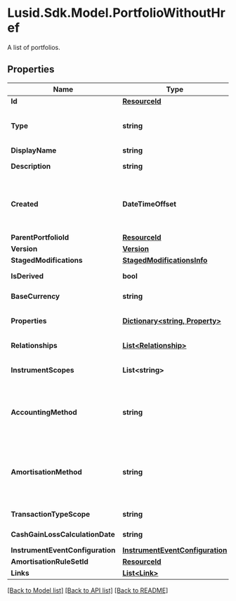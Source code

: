 # Lusid.Sdk.Model.PortfolioWithoutHref
A list of portfolios.

## Properties

Name | Type | Description | Notes
------------ | ------------- | ------------- | -------------
**Id** | [**ResourceId**](ResourceId.md) |  | 
**Type** | **string** | The type of the portfolio. The available values are: Transaction, Reference, DerivedTransaction | 
**DisplayName** | **string** | The name of the portfolio. | 
**Description** | **string** | The long form description of the portfolio. | [optional] 
**Created** | **DateTimeOffset** | The effective datetime at which the portfolio was created. No transactions or constituents can be added to the portfolio before this date. | 
**ParentPortfolioId** | [**ResourceId**](ResourceId.md) |  | [optional] 
**Version** | [**Version**](Version.md) |  | [optional] 
**StagedModifications** | [**StagedModificationsInfo**](StagedModificationsInfo.md) |  | [optional] 
**IsDerived** | **bool** | Whether or not this is a derived portfolio. | [optional] 
**BaseCurrency** | **string** | The base currency of the portfolio. | [optional] 
**Properties** | [**Dictionary&lt;string, Property&gt;**](Property.md) | The requested portfolio properties. These will be from the &#39;Portfolio&#39; domain. | [optional] 
**Relationships** | [**List&lt;Relationship&gt;**](Relationship.md) | A set of relationships associated to the portfolio. | [optional] 
**InstrumentScopes** | **List&lt;string&gt;** | The instrument scope resolution strategy of this portfolio. | [optional] 
**AccountingMethod** | **string** | . The available values are: Default, AverageCost, FirstInFirstOut, LastInFirstOut, HighestCostFirst, LowestCostFirst | [optional] 
**AmortisationMethod** | **string** | The amortisation method used by the portfolio for the calculation. The available values are: NoAmortisation, StraightLine, EffectiveYield, StraightLineSettlementDate, EffectiveYieldSettlementDate | [optional] 
**TransactionTypeScope** | **string** | The scope of the transaction types. | [optional] 
**CashGainLossCalculationDate** | **string** | The scope of the transaction types. | [optional] 
**InstrumentEventConfiguration** | [**InstrumentEventConfiguration**](InstrumentEventConfiguration.md) |  | [optional] 
**AmortisationRuleSetId** | [**ResourceId**](ResourceId.md) |  | [optional] 
**Links** | [**List&lt;Link&gt;**](Link.md) | Collection of links. | [optional] 

[[Back to Model list]](../README.md#documentation-for-models) [[Back to API list]](../README.md#documentation-for-api-endpoints) [[Back to README]](../README.md)

